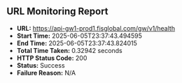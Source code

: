 ## URL Monitoring Report

- **URL:** https://api-gw1-prod1.fisglobal.com/gw/v1/health
- **Start Time:** 2025-06-05T23:37:43.494595
- **End Time:** 2025-06-05T23:37:43.824015
- **Total Time Taken:** 0.32942 seconds
- **HTTP Status Code:** 200
- **Status:** Success
- **Failure Reason:** N/A
